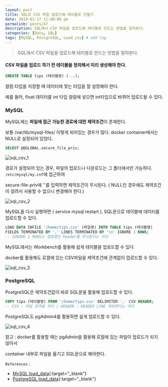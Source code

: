 ```yaml
---
layout: post
title: SQL로 CSV 파일 업로드해 테이블로 만들기
date: 2019-01-17 11:00:00 pm
permalink: posts/47
description: SQL에서 CSV 파일을 업로드해 테이블로 만드는 방법을 알아본다.
categories: [Data, SQL]
tags: [MySQL, PostgreSQL, Load_csv] # add tag
---
```


> SQL에서 CSV 파일을 업로드해 테이블로 만드는 방법을 알아본다.

#### CSV 파일을 업로드 하기 전 테이블을 정의해서 미리 생성해야 한다.

``` sql
CREATE TABLE tips (테이블명) (...);
```

컬럼 타입을 지정할 때 데이터에 맞는 타입을 잘 설정해야 한다. 

예를 들어, float 데이터를 int 타입 컬럼에 넣으면 int타입으로 바뀌어 업로드될 수 있다.

### MySQL

MySQL에는 **파일에 접근 가능한 경로에 대한 제약조건**이 존재한다.

보통 /var/lib/mysql-files/ 이렇게 되어있는 경우가 많다. docker container에서는 NULL로 설정되어 있었다.

``` sql
SELECT @@GLOBAL.secure_file_priv;
```

![sql_csv_1]({{site.baseurl}}/assets/img/sql/sql_csv_1.jpg)

경로가 설정되어 있는 경우, 파일의 업로드나 다운로드는 그 폴더에서만 가능하다.
`/etc/mysql/my.cnf`에 접근하여 

secure-file-priv에 ''를 입력하면 제약조건이 무시된다. ( NULL인 경우에도 제약조건이 걸려서 사용할 수 없으니 변경해야 한다.)

![sql_csv_2]({{site.baseurl}}/assets/img/sql/sql_csv_2.jpg)

MySQL을 다시 실행하면 ( service mysql restart ), SQL문으로 테이블에 데이터를 업로드할 수 있다.

``` sql
LOAD DATA INFILE '/home/tips.csv' (파일명) INTO TABLE tips (테이블명)
FIELDS TERMINATED BY ',' LINES TERMINATED BY '\n' IGNORE 1 ROWS;
-- IGNORE 1 ROWS는 컬럼명인 header를 무시한다는 의미
```
MySQL에서는 Workbench를 활용해 쉽게 테이블을 업로드할 수 있다.

docker를 활용해도 로컬에 있는 CSV파일을 제약조건에 관계없이 업로드할 수 있다.

![sql_csv_3]({{site.baseurl}}/assets/img/sql/sql_csv_3.jpg)

### PostgreSQL

PostgreSQL은 제약조건없이 바로 SQL문을 활용해 업로드할 수 있다.

``` sql
COPY tips (테이블명) FROM '/home/tips.csv' DELIMITER ',' CSV HEADER;
-- CSV : 파일 포맷을 의미 / HEADER : HEADER LINE 제외한다는 의미
```

PostgreSQL도 pgAdmin4를 활용하면 쉽게 업로드할 수 있다.

![sql_csv_4]({{site.baseurl}}/assets/img/sql/sql_csv_4.jpg)

참고 : docker를 활용할 때는 pgAdmin을 활용해 로컬에 있는 파일이 업로드가 되지 않아서 

container 내부로 파일을 옮기고 SQL문으로 해야한다.

`References` : 

* [MySQL load_data](https://dev.mysql.com/doc/refman/8.0/en/load-data.html){:target="_blank"}
* [PostgreSQL load_data](http://www.postgresqltutorial.com/import-csv-file-into-posgresql-table){:target="_blank"}